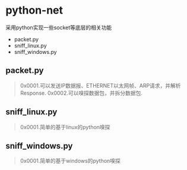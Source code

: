 # python-net
采用python实现一些socket等底层的相关功能
* packet.py
* sniff_linux.py
* sniff_windows.py
## packet.py

>0x0001.可以发送IP数据报、ETHERNET以太网帧、ARP请求，并解析Response.
>0x0002.可以嗅探数据包，并拆分数据包.

## sniff_linux.py
>
>0x0001.简单的基于linux的python嗅探

## sniff_windows.py
>
>0x0001.简单的基于windows的python嗅探

